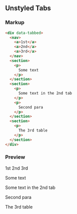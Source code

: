 ## Unstyled Tabs


### Markup

```html
<div data-tabbed>
  <nav>
    <a>1st</a>
    <a>2nd</a>
    <a>3rd</a>
  </nav>
  <section>
    <p>
      Some text
    </p>
  </section>
  <section>
    <p>
      Some text in the 2nd tab
    </p>
    <p>
      Second para
    </p>
  </section>
  <section>
    <p>
      The 3rd table
    </p>
  </section>
</div>
```

### Preview

<div data-tabbed>
  <nav>
    <a>1st</a>
    <a>2nd</a>
    <a>3rd</a>
  </nav>
  <section>
    <p>
      Some text
    </p>
  </section>
  <section>
    <p>
      Some text in the 2nd tab
    </p>
    <p>
      Second para
    </p>
  </section>
  <section>
    <p>
      The 3rd table
    </p>
  </section>
</div>
